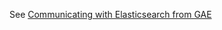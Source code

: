 See [Communicating with Elasticsearch from GAE](https://github.com/FOODit/Blog-20150413-Communicating-with-Elasticsearch-from-GAE)